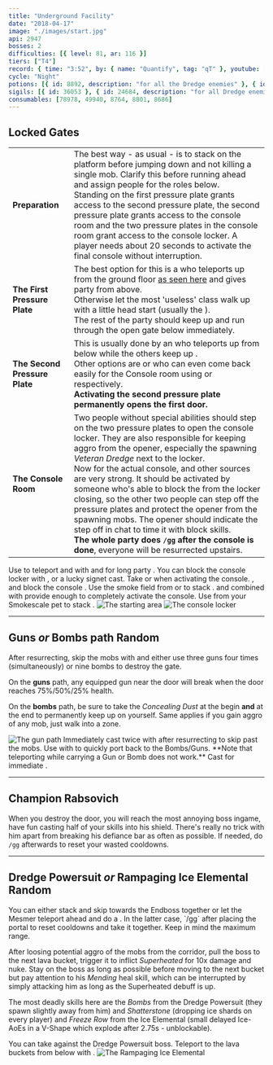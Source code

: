```yaml
---
title: "Underground Facility"
date: "2018-04-17"
image: "./images/start.jpg"
api: 2947
bosses: 2
difficulties: [{ level: 81, ar: 116 }]
tiers: ["T4"]
record: { time: "3:52", by: { name: "Quantify", tag: "qT" }, youtube: [{ id: "jQCKegeS3DI", name: "Subi", specialization: "Chronomancer" }, { id: "GsPXlgXHAZI", name: "Fennec", specialization: "Berserker" }, { id: "OMUxEYbtnWE", name: "Deathly", specialization: "Daredevil" }]}
cycle: "Night"
potions: [{ id: 8892, description: "for all the Dredge enemies" }, { id: 8885, description: "for the Ice Elemental endboss" }]
sigils: [{ id: 36053 }, { id: 24684, description: "for all Dredge enemies" }, { id: 24661, description: "for the Ice Elemental endboss" }]
consumables: [78978, 49940, 8764, 8801, 8686]
---
```


## Locked Gates <Item id="8892" text="false"/><Item id="24684" text="false"/>

|                               |                                                                                                                                                                                                                                                                                                                                                                                                                                                                                                                                                                                                                                                                                                                                                           |
| ----------------------------- | --------------------------------------------------------------------------------------------------------------------------------------------------------------------------------------------------------------------------------------------------------------------------------------------------------------------------------------------------------------------------------------------------------------------------------------------------------------------------------------------------------------------------------------------------------------------------------------------------------------------------------------------------------------------------------------------------------------------------------------------------------- |
| **Preparation**               | The best way - as usual - is to stack <Effect name="stealth"/> on the platform before jumping down and not killing a single mob. Clarify this before running ahead and assign people for the roles below.<br/>Standing on the first pressure plate grants access to the second pressure plate, the second pressure plate grants access to the console room and the two pressure plates in the console room grant access to the console locker. A player needs about 20 seconds to activate the final console without interruption.                                                                                                                                                                                                                        |
| **The First Pressure Plate**  | The best option for this is a <Specialization name="mesmer"/> who teleports up from the ground floor [as seen here](https://youtu.be/jQCKegeS3DI) and gives party <Effect name="stealth"/> from above.<br/>Otherwise let the most 'useless' class walk up with a little head start (usually the <Specialization name="warrior"/>).<br/>The rest of the party should keep <Effect name="stealth"/> up and run through the open gate below immediately.                                                                                                                                                                                                                                                                                                     |
| **The Second Pressure Plate** | This is usually done by an <Specialization name="elementalist"/> who teleports up from below while the others keep up <Effect name="stealth"/>.<br/>Other options are <Specialization name="thief"/> or <Specialization name="mesmer"/> who can even come back easily for the Console room using <Skill id="13106"/> or <Skill id="10197"/> respectively.<br/>**Activating the second pressure plate permanently opens the first door.**                                                                                                                                                                                                                                                                                                                  |
| **The Console Room**          | Two people without special abilities should step on the two pressure plates to open the console locker. They are also responsible for keeping aggro from the opener, especially the spawning _Veteran Dredge_ next to the locker.<br/>Now for the actual console, <Item id="8686"/> and other <Effect name="stealth"/> sources are very strong. It should be activated by someone who's able to block the <Control name="knockback"/> from the locker closing, so the other two people can step off the pressure plates and protect the opener from the spawning mobs. The opener should indicate the step off in chat to time it with block skills.<br/>**The whole party does `/gg` after the console is done**, everyone will be resurrected upstairs. |

<Grid>
<Column>
<Tips>
    <Tip specialization="chronomancer">Use <Skill id="10200"/> to teleport and <Skill id="10245"/> with <Skill id="29830"/> and <Trait id="674"/> for long party <Effect name="stealth"/>.    
        You can block the console locker <Control name="knockback"/> with <Skill id="29526"/>, <Skill id="10192"/> or a lucky <Trait id="713"/> signet cast.</Tip>
    <Tip specialization="elementalist">Take <Skill id="5536"/> or <Skill id="5641"/> when activating the console.</Tip>
    <Tip specialization="guardian"><Skill id="30029"/>, <Skill id="9084"/> and <Skill id="9253"/> block the console <Control name="knockback"/>.</Tip>
    <Tip specialization="thief">Use the smoke field from <Skill id="13113"/> or <Skill id="14184"/> to stack <Effect name="stealth"/>. <Skill id="13027"/> and <Skill id="13117"/> combined with <Trait id="1136"/> provide enough <Effect name="stealth"/> to completely activate the console.</Tip>
    <Tip specialization="ranger">Use <Skill id="31568"/> from your Smokescale pet to stack <Effect name="stealth"/>.</Tip>
</Tips>
</Column>

<Column width="5" compact>
<Image src="./images/start.jpg" title="The starting area"/>
<Image src="./images/console_locker.jpg" title="The console locker" compact/>
</Column>
</Grid>

---

## Guns _or_ Bombs path <Item id="8892" text="false"/><Item id="24684" text="false"/><Label>Random</Label>

<Grid>
<Column>
After resurrecting, skip the mobs with <Effect name="stealth"/> and either use three guns four times (simultaneously) or nine bombs to destroy the gate.

On the **guns** path, any equipped gun near the door will break when the door reaches 75%/50%/25% health.

On the **bombs** path, be sure to take the _Concealing Dust_ at the begin **and** at the end to permanently keep <Effect name="stealth"/> up on yourself. Same applies if you gain aggro of any mob, just walk into a <Effect name="stealth"/> zone.
</Column>

<Column width="6" compact>
<Image src="./images/gun_path.jpg" title="The gun path" compact/>
</Column>
</Grid>

<Tips>
    <Tip specialization="chronomancer">Immediately cast <Skill id="10245"/> twice with <Skill id="29830"/> after resurrecting to skip past the mobs.
        Use <Skill id="29578"/> with <Skill id="10197"/> to quickly port back to the Bombs/Guns.    
        **Note that teleporting while carrying a Gun or Bomb does not work.**</Tip>
    <Tip specialization="thief">Cast <Skill id="13117"/> for immediate <Effect name="stealth"/>.</Tip>
</Tips>

---

## <Boss/> Champion Rabsovich <Item id="8892" text="false"/><Item id="24684" text="false"/>

When you destroy the door, you will reach the most annoying boss ingame, have fun casting half of your skills into his shield. There's really no trick with him apart from breaking his defiance bar as often as possible. If needed, do `/gg` afterwards to reset your wasted cooldowns.

---

## <Boss red/> Dredge Powersuit <Item id="8892" text="false"/><Item id="24684" text="false"/> _or_ Rampaging Ice Elemental <Item id="8885" text="false"/><Item id="24661" text="false"/><Label>Random</Label>

<Grid>
<Column>
You can either stack <Effect name="stealth"/> and skip towards the Endboss together or let the Mesmer teleport ahead and do a <Skill id="10197"/>. In the latter case, `/gg` after placing the portal to reset cooldowns and take it together. Keep in mind the maximum range.

After loosing potential aggro of the mobs from the corridor, pull the boss to the next lava bucket, trigger it to inflict _Superheated_ for 10x damage and nuke. Stay on the boss as long as possible before moving to the next bucket but pay attention to his _Mending_ heal skill, which can be interrupted by simply attacking him as long as the Superheated debuff is up.

The most deadly skills here are the _Bombs_ from the Dredge Powersuit (they spawn slightly away from him) and _Shatterstone_ (dropping ice shards on every player) and _Freeze Row_ from the Ice Elemental (small delayed Ice-AoEs in a V-Shape which explode after 2.75s - unblockable).
</Column>

<Column width="6">
<Tips>
    <Tip specialization="chronomancer">You can take <Skill id="29526"/> against the Dredge Powersuit boss.</Tip>
    <Tip specialization="thief">Teleport to the lava buckets from below with <Skill id="13025"/>.</Tip>
</Tips>
</Column>
</Grid>

<Image src="./images/ice_elemental.jpg" title="The Rampaging Ice Elemental"/>
